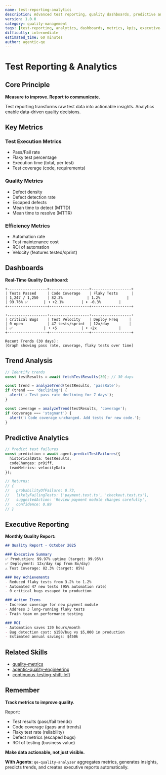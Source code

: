 ```yaml
---
name: test-reporting-analytics
description: Advanced test reporting, quality dashboards, predictive analytics, trend analysis, and executive reporting for QE metrics. Use when communicating quality status, tracking trends, or making data-driven decisions.
version: 1.0.0
category: quality-management
tags: [test-reporting, analytics, dashboards, metrics, kpis, executive-reporting]
difficulty: intermediate
estimated_time: 60 minutes
author: agentic-qe
---
```


# Test Reporting & Analytics

## Core Principle

**Measure to improve. Report to communicate.**

Test reporting transforms raw test data into actionable insights. Analytics enable data-driven quality decisions.

## Key Metrics

### Test Execution Metrics
- Pass/Fail rate
- Flaky test percentage
- Execution time (total, per test)
- Test coverage (code, requirements)

### Quality Metrics
- Defect density
- Defect detection rate
- Escaped defects
- Mean time to detect (MTTD)
- Mean time to resolve (MTTR)

### Efficiency Metrics
- Automation rate
- Test maintenance cost
- ROI of automation
- Velocity (features tested/sprint)

## Dashboards

**Real-Time Quality Dashboard:**
```
+------------------+------------------+------------------+
| Tests Passed     | Code Coverage    | Flaky Tests      |
| 1,247 / 1,250    | 82.3%           | 1.2%            |
| 99.76% ✅       | ⬆️ +2.1%        | ⬇️ -0.3%        |
+------------------+------------------+------------------+

+------------------+------------------+------------------+
| Critical Bugs    | Test Velocity    | Deploy Freq     |
| 0 open           | 47 tests/sprint  | 12x/day         |
| ✅              | ⬆️ +5           | ⬆️ +2x          |
+------------------+------------------+------------------+

Recent Trends (30 days):
[Graph showing pass rate, coverage, flaky tests over time]
```

## Trend Analysis

```javascript
// Identify trends
const testResults = await fetchTestResults(30); // 30 days

const trend = analyzeTrend(testResults, 'passRate');
if (trend === 'declining') {
  alert('⚠️ Test pass rate declining for 7 days');
}

const coverage = analyzeTrend(testResults, 'coverage');
if (coverage === 'stagnant') {
  alert('ℹ️ Code coverage unchanged. Add tests for new code.');
}
```

## Predictive Analytics

```typescript
// Predict test failures
const prediction = await agent.predictTestFailures({
  historicalData: testResults,
  codeChanges: prDiff,
  teamMetrics: velocityData
});

// Returns:
// {
//   probabilityOfFailure: 0.73,
//   likelyFailingTests: ['payment.test.ts', 'checkout.test.ts'],
//   suggestedAction: 'Review payment module changes carefully',
//   confidence: 0.89
// }
```

## Executive Reporting

**Monthly Quality Report:**
```markdown
## Quality Report - October 2025

### Executive Summary
✅ Production: 99.97% uptime (target: 99.95%)
✅ Deployment: 12x/day (up from 8x/day)
⚠️ Test Coverage: 82.3% (target: 85%)

### Key Achievements
- Reduced flaky tests from 3.2% to 1.2%
- Automated 47 new tests (95% automation rate)
- 0 critical bugs escaped to production

### Action Items
- Increase coverage for new payment module
- Address 3 long-running flaky tests
- Train team on performance testing

### ROI
- Automation saves 120 hours/month
- Bug detection cost: $150/bug vs $5,000 in production
- Estimated annual savings: $450k
```

## Related Skills

- [quality-metrics](../quality-metrics/)
- [agentic-quality-engineering](../agentic-quality-engineering/)
- [continuous-testing-shift-left](../continuous-testing-shift-left/)

## Remember

**Track metrics to improve quality.**

Report:
- Test results (pass/fail trends)
- Code coverage (gaps and trends)
- Flaky test rate (reliability)
- Defect metrics (escaped bugs)
- ROI of testing (business value)

**Make data actionable, not just visible.**

**With Agents:** `qe-quality-analyzer` aggregates metrics, generates insights, predicts trends, and creates executive reports automatically.
